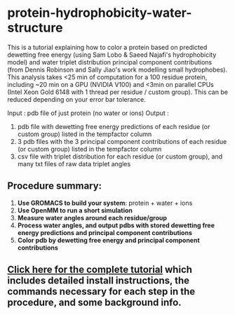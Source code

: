 # protein-hydrophobicity-water-structure
This is a tutorial explaining how to color a protein based on predicted dewetting free energy (using Sam Lobo & Saeed Najafi's hydrophobicity model) and water triplet distribution principal component contributions (from Dennis Robinson and Sally Jiao's work modelling small hydrophobes). This analysis takes <25 min of computation for a 100 residue protein, including ~20 min on a GPU (NVIDIA V100) and <3min on parallel CPUs (Intel Xeon Gold 6148 with 1 thread per residue / custom group). This can be reduced depending on your error bar tolerance.

Input : pdb file of just protein (no water or ions)
Output : 
1. pdb file with dewetting free energy predictions of each residue (or custom group) listed in the tempfactor column
2. 3 pdb files with the 3 principal component contributions of each residue (or custom group) listed in the tempfactor column
3. csv file with triplet distribution for each residue (or custom group), and many txt files of raw data triplet angles

## Procedure summary:

1. **Use GROMACS to build your system**: protein + water + ions
2. **Use OpenMM to run a short simulation**
3. **Measure water angles around each residue/group**
4. **Process water angles, and output pdbs with stored dewetting free energy predictions and principal component contributions**
5. **Color pdb by dewetting free energy and principal component contributions**

## [Click here for the complete tutorial](https://roamresearch.com/#/app/SamLobo/page/P2_MRPX_6) which includes detailed install instructions, the commands necessary for each step in the procedure, and some background info.
